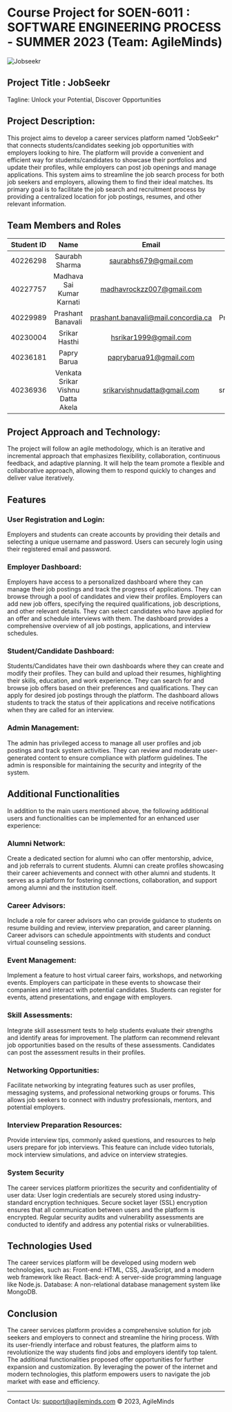 # Course Project for SOEN-6011 : SOFTWARE ENGINEERING PROCESS - SUMMER 2023 (Team: AgileMinds)
![Jobseekr](https://github.com/saurabhs679/AgileMinds-Soen6011summer2023/assets/113655705/dfd02199-721a-4708-a491-d8d7fabbf6cb)

## Project Title : JobSeekr
Tagline: Unlock your Potential, Discover Opportunities
## Project Description:
This project aims to develop a career services platform named "JobSeekr" that connects students/candidates seeking job opportunities with employers looking to hire. The platform will provide a convenient and efficient way for students/candidates to showcase their portfolios and update their profiles, while employers can post job openings and manage applications. This system aims to streamline the job search process for both job seekers and employers, allowing them to find their ideal matches. Its primary goal is to facilitate the job search and recruitment process by providing a centralized location for job postings, resumes, and other relevant information. 

## Team Members and Roles
|Student ID| Name | Email | GitHub | Role
|:---------:|:---------:|:---------:|:---------:|:---------:|
|40226298|Saurabh Sharma|saurabhs679@gmail.com|saurabhs679| Product Owner|
|40227757|Madhava Sai Kumar Karnati|madhavrockzz007@gmail.com| Madhava5| Quality Manager|
|40229989|Prashant Banavali | prashant.banavali@mail.concordia.ca| PrashantBanavali | Scrum Master |
|40230004|Srikar Hasthi|hsrikar1999@gmail.com|SrikarHasthi| Support Manager|
|40236181|Papry	Barua|paprybarua91@gmail.com|papry04| Design Manager|
|40236936|Venkata Srikar Vishnu Datta Akela|srikarvishnudatta@gmail.com|srikarvishnudatta| Implementation Manager|

## Project Approach and Technology:
The project will follow an agile methodology, which is an iterative and incremental approach that emphasizes flexibility, collaboration, continuous feedback, and adaptive planning. It will help the team promote a flexible and collaborative approach, allowing them to respond quickly to changes and deliver value iteratively.
## Features
### User Registration and Login:
Employers and students can create accounts by providing their details and selecting a unique username and password.
Users can securely login using their registered email and password.

### Employer Dashboard:
Employers have access to a personalized dashboard where they can manage their job postings and track the progress of applications.
They can browse through a pool of candidates and view their profiles.
Employers can add new job offers, specifying the required qualifications, job descriptions, and other relevant details.
They can select candidates who have applied for an offer and schedule interviews with them.
The dashboard provides a comprehensive overview of all job postings, applications, and interview schedules.

### Student/Candidate Dashboard:
Students/Candidates have their own dashboards where they can create and modify their profiles.
They can build and upload their resumes, highlighting their skills, education, and work experience.
They can search for and browse job offers based on their preferences and qualifications.
They can apply for desired job postings through the platform.
The dashboard allows students to track the status of their applications and receive notifications when they are called for an interview.

### Admin Management:
The admin has privileged access to manage all user profiles and job postings and track system activities.
They can review and moderate user-generated content to ensure compliance with platform guidelines.
The admin is responsible for maintaining the security and integrity of the system.

## Additional Functionalities
In addition to the main users mentioned above, the following additional users and functionalities can be implemented for an enhanced user experience:

### Alumni Network:
Create a dedicated section for alumni who can offer mentorship, advice, and job referrals to current students.
Alumni can create profiles showcasing their career achievements and connect with other alumni and students.
It serves as a platform for fostering connections, collaboration, and support among alumni and the institution itself.

### Career Advisors:
Include a role for career advisors who can provide guidance to students on resume building and review, interview preparation, and career planning.
Career advisors can schedule appointments with students and conduct virtual counseling sessions.

### Event Management:
Implement a feature to host virtual career fairs, workshops, and networking events.
Employers can participate in these events to showcase their companies and interact with potential candidates.
Students can register for events, attend presentations, and engage with employers.

### Skill Assessments:
Integrate skill assessment tests to help students evaluate their strengths and identify areas for improvement.
The platform can recommend relevant job opportunities based on the results of these assessments.
Candidates can post the assessment results in their profiles.

### Networking Opportunities: 
Facilitate networking by integrating features such as user profiles, messaging systems, and professional networking groups or forums. 
This allows job seekers to connect with industry professionals, mentors, and potential employers.

### Interview Preparation Resources: 
Provide interview tips, commonly asked questions, and resources to help users prepare for job interviews. 
This feature can include video tutorials, mock interview simulations, and advice on interview strategies.

### System Security
The career services platform prioritizes the security and confidentiality of user data:
User login credentials are securely stored using industry-standard encryption techniques.
Secure socket layer (SSL) encryption ensures that all communication between users and the platform is encrypted.
Regular security audits and vulnerability assessments are conducted to identify and address any potential risks or vulnerabilities.

## Technologies Used
The career services platform will be developed using modern web technologies, such as:
Front-end: HTML, CSS, JavaScript, and a modern web framework like React.
Back-end: A server-side programming language like Node.js.
Database: A non-relational database management system like MongoDB.
  
## Conclusion
The career services platform provides a comprehensive solution for job seekers and employers to connect and streamline the hiring process. 
With its user-friendly interface and robust features, the platform aims to revolutionize the way students find jobs and employers identify top talent. 
The additional functionalities proposed offer opportunities for further expansion and customization. 
By leveraging the power of the internet and modern technologies, this platform empowers users to navigate the job market with ease and efficiency.

----
Contact Us: [support@agileminds.com](mailto:saurabhs679@gmail.com;madhavrockzz007@gmail.com;prashant.banavali@mail.concordia.ca;hsrikar1999@gmail.com;paprybarua91@gmail.com;srikarvishnudatta@gmail.com;)
                                                                                                                                        © 2023, AgileMinds
